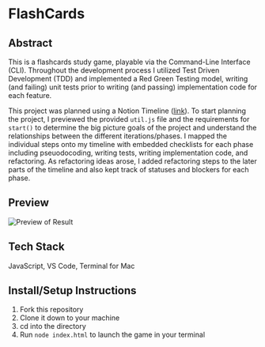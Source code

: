 # FlashCards 

## Abstract
This is a flashcards study game, playable via the Command-Line Interface (CLI). Throughout the development process I utilized Test Driven Development (TDD) and implemented a Red Green Testing model, writing (and failing) unit tests prior to writing (and passing) implementation code for each feature.

This project was planned using a Notion Timeline ([link](https://www.notion.so/soaespace/Mod-2-Flashcards-Project-3ba7fb47dc0142cfb98e571a24027667?pvs=4)). To start planning the project, I previewed the provided `util.js` file and the requirements for `start()` to determine the big picture goals of the project and understand the relationships between the different iterations/phases. I mapped the individual steps onto my timeline with embedded checklists for each phase including pseuodocoding, writing tests, writing implementation code, and refactoring. As refactoring ideas arose, I added refactoring steps to the later parts of the timeline and also kept track of statuses and blockers for each phase.

## Preview
![Preview of Result](https://media.giphy.com/media/v1.Y2lkPTc5MGI3NjExOGExMDVhODUxMWZhOWNlMjI5YWM2OTIxZGQ1NTY1MjUzZDhmNGJkZiZlcD12MV9pbnRlcm5hbF9naWZzX2dpZklkJmN0PWc/B8LGy9aLxqXPsOPT6s/giphy.gif)

## Tech Stack
JavaScript, VS Code, Terminal for Mac

## Install/Setup Instructions
1. Fork this repository
2. Clone it down to your machine
3. cd into the directory
4. Run `node index.html` to launch the game in your terminal